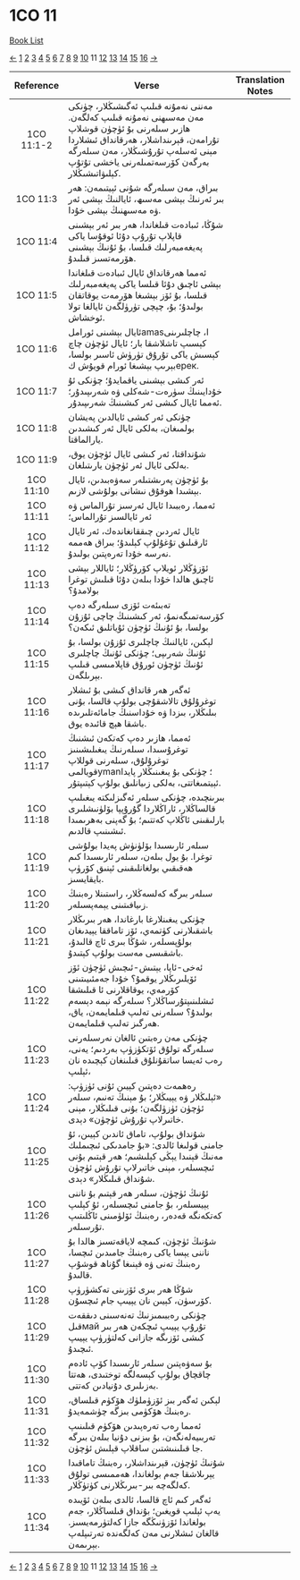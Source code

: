 # 1CO 11
[Book List](../README.md)

[<-](./chapter_10.md) [1](./chapter_1.md) [2](./chapter_2.md) [3](./chapter_3.md) [4](./chapter_4.md) [5](./chapter_5.md) [6](./chapter_6.md) [7](./chapter_7.md) [8](./chapter_8.md) [9](./chapter_9.md) [10](./chapter_10.md) 11 [12](./chapter_12.md) [13](./chapter_13.md) [14](./chapter_14.md) [15](./chapter_15.md) [16](./chapter_16.md) [->](./chapter_12.md)

| Reference | Verse | Translation Notes |
|:---------:|-------|-------------------|
|1CO 11:1-2|مەننى نەمۇنە قىلىپ ئەگىشىڭلار، چۈنكى مەن مەسىھنى نەمۇنە قىلىپ كەلگەن. ھازىر سىلەرنى بۇ ئۈچۈن قوشلاپ تۇرامەن، قېرىنداشلار، ھەرقانداق ئىشلاردا مېنى ئەسلەپ تۇرۇشىڭلار، مەن سىلەرگە بەرگەن كۆرسەتمىلەرنى ياخشى تۇتۇپ كېلىۋاتىشىڭلار.||
|1CO 11:3|بىراق، مەن سىلەرگە شۇنى ئېيتىمەن: ھەر بىر ئەرنىڭ بېشى مەسىھ، ئايالنىڭ بېشى ئەر ۋە مەسىھنىڭ بېشى خۇدا.||
|1CO 11:4|شۇڭا، ئىبادەت قىلغاندا، ھەر بىر ئەر بېشىنى قاپلاپ تۇرۇپ دۇئا ئوقۇسا ياكى پەيغەمبەرلىك قىلسا، بۇ ئۇنىڭ بېشىنى ھۆرمەتسىز قىلىدۇ.||
|1CO 11:5|ئەمما ھەرقانداق ئايال ئىبادەت قىلغاندا بېشى ئاچىق دۇئا قىلسا ياكى پەيغەمبەرلىك قىلسا، بۇ ئۆز بېشىغا ھۆرمەت يوقاتقان بولىدۇ؛ بۇ، چېچى تۈرۈلگەن ئايالغا تولا ئوخشاش.||
|1CO 11:6|ئايال بېشىنى ئوراملamasا، چاچلىرىنى كېسىپ تاشلاشقا بار؛ ئايال ئۈچۈن چاچ كېسىش ياكى تۇرۇق تۈرۈش ئاسىر بولسا، بېرىپ بېشىغا ئورام قويۇش كерек.||
|1CO 11:7|ئەر كىشى بېشىنى ياقمايدۇ؛ چۈنكى ئۇ خۇدايىنىڭ سۈرەت-شەكلى ۋە شەرىپىدۇر؛ ئەمما ئايال كىشى ئەر كىشىنىڭ شەرىپىدۇر.||
|1CO 11:8|چۈنكى ئەر كىشى ئايالدىن پەيشان بولمىغان، بەلكى ئايال ئەر كىشىدىن يارالماقتا.||
|1CO 11:9|شۇنداقتا، ئەر كىشى ئايال ئۈچۈن يوق، بەلكى ئايال ئەر ئۈچۈن يارىتىلغان.||
|1CO 11:10|بۇ ئۈچۈن پەرىشتىلەر سەۋەبىدىن، ئايال بېشىدا ھوقۇق نىشانى بولۇشى لازىم.||
|1CO 11:11|ئەمما، رەببىدا ئايال ئەرسىز تۇرالماس ۋە ئەر ئايالسىز تۇرالماس؛||
|1CO 11:12|ئايال ئەردىن چىققانغاندەك، ئەر ئايال ئارقىلىق تۇغۇلۇپ كېلىدۇ؛ بىراق ھەممە نەرسە خۇدا تەرەپتىن بولىدۇ.||
|1CO 11:13|ئۆزۈڭلار ئويلاپ كۆرۈڭلار؛ ئاياللار بېشى ئاچىق ھالدا خۇدا بىلەن دۇئا قىلىش توغرا بولامدۇ؟||
|1CO 11:14|تەبىئەت ئۆزى سىلەرگە دەپ كۆرسەتمىگەنمۇ، ئەر كىشىنىڭ چاچى ئۇزۇن بولسا، بۇ ئۇنىڭ ئۈچۈن ئۇياتلىق ئىكەن؟||
|1CO 11:15|لېكىن، ئايالنىڭ چاچلىرى ئۇزۇن بولسا، بۇ ئۇنىڭ شەرىپى؛ چۈنكى ئۇنىڭ چاچلىرى ئۇنىڭ ئۈچۈن ئورۇق قاپلامىسى قىلىپ بېرىلگەن.||
|1CO 11:16|ئەگەر ھەر قانداق كىشى بۇ ئىشلار توغرۇلۇق تالاشقۇچى بولۇپ قالسا، بۇنى بىلىڭلار، بىزدا ۋە خۇداسنىڭ جامائەتلىرىدە باشقا ھېچ قائىدە يوق.||
|1CO 11:17|ئەمما، ھازىر دەپ كەتكەن ئىشنىڭ توغرۇسىدا، سىلەرنىڭ يىغىلىشىنىز توغرۇلۇق، سىلەرنى قوللاپ قويالمىyman؛ چۈنكى بۇ يىغىنىڭلار پايدا ئېيتمىغاتتى، بەلكى زىيانلىق بولۇپ كېتىپتۇر.||
|1CO 11:18|بىرىنچىدە، چۈنكى سىلەر ئەگىزلىكتە يىغىلىپ قالساڭلار، ئاراڭلاردا گۇرۇپپا بۆلۈنىشلىرى بارلىقىنى ئاڭلاپ كەتتىم؛ بۇ گەپنى بەھرىمىدا ئىشىنىپ قالدىم.||
|1CO 11:19|سىلەر ئارىسىدا بۆلۈنۈش پەيدا بولۇشى توغرا. بۇ يول بىلەن، سىلەر ئارىسىدا كىم ھەقىقىي بولغانلىقىنى ئېنىق كۆرۈپ بايقايسىز.||
|1CO 11:20|سىلەر بىرگە كەلسەڭلار، راستىنلا رەبنىڭ زىيافىتىنى يېمەپسىلەر.||
|1CO 11:21|چۈنكى يىغىنلارغا بارغاندا، ھەر بىرىڭلار باشقىلارنى كۈتمەي، ئۆز تاماققا يېيدىغان بولۇپسىلەر، شۇڭا بىرى ئاچ قالىدۇ، باشقىسى مەست بولۇپ كېتىدۇ.||
|1CO 11:22|ئەخى-ئاپا، يېتىش-ئىچىش ئۈچۈن ئۆز ئۆيلىرىڭلار يوقمۇ؟ خۇدا جەمئىيىتىنى كۆرمەي، يوقاقلارنى ئا قىلىشقا ئىشلىنىپتۇرساڭلار؟ سىلەرگە نېمە دېسەم بولىدۇ؟ سىلەرنى تەلىپ قىلمايمەن، ياق، ھەرگىز تەلىپ قىلمايمەن.||
|1CO 11:23|چۈنكى مەن رەبتىن ئالغان نەرسىلەرنى سىلەرگە تولۇق ئۆتكۈزۈپ بەردىم؛ يەنى، رەب ئەيسا ساتقۇنلۇق قىلىنغان كېچىدە نان ئېلىپ،||
|1CO 11:24|رەھمەت دەپتىن كېيىن ئۇنى ئۈزۈپ: «ئېلىڭلار ۋە يېيىڭلار؛ بۇ مېنىڭ تەنىم، سىلەر ئۈچۈن ئۈزۈلگەن؛ بۇنى قىلىڭلار، مېنى خاتىرلاپ تۇرۇش ئۈچۈن» دېدى.||
|1CO 11:25|شۇنداق بولۇپ، تاماق ئاندىن كېيىن، ئۇ جامنى قولىغا ئالدى: «بۇ جامدىكى ئىچىملىك مەنىڭ قېنىدا يېڭى كېلىشىم؛ ھەر قېتىم بۇنى ئىچسىلەر، مېنى خاتىرلاپ تۇرۇش ئۈچۈن شۇنداق قىلىڭلار» دېدى.||
|1CO 11:26|ئۇنىڭ ئۈچۈن، سىلەر ھەر قېتىم بۇ ناننى يېيسىلەر، بۇ جامنى ئىچسىلەر، ئۇ كېلىپ كەتكەنگە قەدەر، رەبنىڭ ئۆلۈمىنى ئاڭلىتىپ تۇرسىلەر.||
|1CO 11:27|شۇنىڭ ئۈچۈن، كىمچە لاياقەتسىز ھالدا بۇ ناننى يېسا ياكى رەبنىڭ جامىدىن ئىچسا، رەبنىڭ تەنى ۋە قېنىغا گۇناھ قوشۇپ قالىدۇ.||
|1CO 11:28|شۇڭا ھەر بىرى ئۆزىنى تەكشۈرۈپ كۆرسۈن، كېيىن نان يېيىپ جام ئىچسۇن.||
|1CO 11:29|چۈنكى رەببىمىزنىڭ تەنەسىنى دىققەت قىلмай تۇرۇپ يېيىپ ئىچكەن ھەر بىر كىشى ئۆزىگە جازانى كەلتۈرۈپ يېيىپ ئىچىدۇ.||
|1CO 11:30|بۇ سەۋەپتىن سىلەر ئارىسىدا كۆپ ئادەم چاقچاق بولۇپ كېسەلگە توختىدى، ھەتتا بەزىلىرى دۇنيادىن كەتتى.||
|1CO 11:31|لېكىن ئەگەر بىز ئۆزۈملۈك ھۆكۈم قىلساق، رەبنىڭ ھۆكۈمى بىزگە چۈشمەيدۇ.||
|1CO 11:32|ئەمما رەب تەرەپىدىن ھۆكۈم قىلىنىپ تەربىيەلەنگەن، بۇ بىزنى دۇنيا بىلەن بىرگە جا قىلىنىشتىن ساقلاپ قېلىش ئۈچۈن.||
|1CO 11:33|شۇنىڭ ئۈچۈن، قېرىنداشلار، رەبنىڭ تاماقىدا يېرىلاشقا جەم بولغاندا، ھەممىسى تولۇق كەلگەچە بىر-بىرىڭلارنى كۈتۈڭلار.||
|1CO 11:34|ئەگەر كىم ئاچ قالسا، ئالدى بىلەن ئۆيىدە يەپ ئېلىپ قويغىن؛ بۇنداق قىلساڭلار، جەم بولغاندا ئۆزۈنىڭگە جازا كەلتۈرمەيسىز. قالغان ئىشلارنى مەن كەلگەندە تەرتىپلەپ بېرىمەن.||


[<-](./chapter_10.md) [1](./chapter_1.md) [2](./chapter_2.md) [3](./chapter_3.md) [4](./chapter_4.md) [5](./chapter_5.md) [6](./chapter_6.md) [7](./chapter_7.md) [8](./chapter_8.md) [9](./chapter_9.md) [10](./chapter_10.md) 11 [12](./chapter_12.md) [13](./chapter_13.md) [14](./chapter_14.md) [15](./chapter_15.md) [16](./chapter_16.md) [->](./chapter_12.md)
